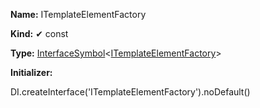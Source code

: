 **Name:** ITemplateElementFactory

**Kind:** ✔ const

**Type:** [InterfaceSymbol](https://gitbook-18.gitbook.io/au//kernel/di/typealiases/interfacesymbol)<[ITemplateElementFactory](https://gitbook-18.gitbook.io/au//jit-html/template-element-factory/interfaces/itemplateelementfactory)>

**Initializer:**

DI.createInterface<ITemplateElementFactory>('ITemplateElementFactory').noDefault()

